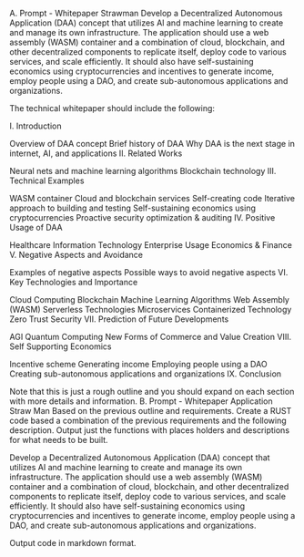 A. Prompt - Whitepaper Strawman
Develop a Decentralized Autonomous Application (DAA) concept that utilizes AI and machine learning to create and manage its own infrastructure. The application should use a web assembly (WASM) container and a combination of cloud, blockchain, and other decentralized components to replicate itself, deploy code to various services, and scale efficiently. It should also have self-sustaining economics using cryptocurrencies and incentives to generate income, employ people using a DAO, and create sub-autonomous applications and organizations. 

The technical whitepaper should include the following:

I. Introduction

Overview of DAA concept
Brief history of DAA
Why DAA is the next stage in internet, AI, and applications
II. Related Works

Neural nets and machine learning algorithms
Blockchain technology
III. Technical Examples

WASM container
Cloud and blockchain services
Self-creating code
Iterative approach to building and testing
Self-sustaining economics using cryptocurrencies
Proactive security optimization & auditing
IV. Positive Usage of DAA

Healthcare
Information Technology
Enterprise Usage
Economics & Finance
V. Negative Aspects and Avoidance

Examples of negative aspects
Possible ways to avoid negative aspects
VI. Key Technologies and Importance

Cloud Computing
Blockchain
Machine Learning Algorithms
Web Assembly (WASM)
Serverless Technologies
Microservices
Containerized Technology
Zero Trust Security
VII. Prediction of Future Developments

AGI
Quantum Computing
New Forms of Commerce and Value Creation
VIII. Self Supporting Economics

Incentive scheme
Generating income
Employing people using a DAO
Creating sub-autonomous applications and organizations
IX. Conclusion

Note that this is just a rough outline and you should expand on each section with more details and information.
B. Prompt - Whitepaper Application Straw Man
Based on the previous outline and requirements. Create a RUST code based a combination of the previous requirements and the following description. Output just the functions with places holders and descriptions for what needs to be built. 

Develop a Decentralized Autonomous Application (DAA) concept that utilizes AI and machine learning to create and manage its own infrastructure. The application should use a web assembly (WASM) container and a combination of cloud, blockchain, and other decentralized components to replicate itself, deploy code to various services, and scale efficiently. It should also have self-sustaining economics using cryptocurrencies and incentives to generate income, employ people using a DAO, and create sub-autonomous applications and organizations. 

Output code in markdown format.
